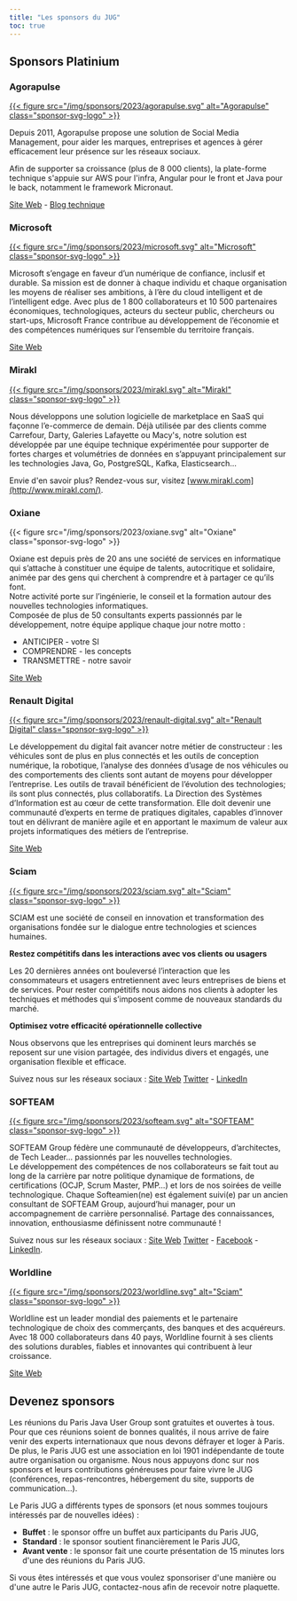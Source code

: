 ```yaml
---
title: "Les sponsors du JUG"
toc: true
---
```


## Sponsors Platinium

### Agorapulse

[{{< figure src="/img/sponsors/2023/agorapulse.svg" alt="Agorapulse" class="sponsor-svg-logo" >}}](https://www.agorapulse.com)

Depuis 2011, Agorapulse propose une solution de Social Media Management, pour aider les marques, entreprises et agences à gérer efficacement leur présence sur les réseaux sociaux.

Afin de supporter sa croissance (plus de 8 000 clients), la plate-forme technique s'appuie sur AWS pour l'infra, Angular pour le front et Java pour le back, notamment le framework Micronaut.

[Site Web](https://www.agorapulse.com) - [Blog technique]( https://medium.com/agorapulse-stories/tech/home)

### Microsoft

[{{< figure src="/img/sponsors/2023/microsoft.svg" alt="Microsoft" class="sponsor-svg-logo" >}}](https://www.microsoft.com/fr-fr)

Microsoft s’engage en faveur d’un numérique de confiance, inclusif et durable.
Sa mission est de donner à chaque individu et chaque organisation les moyens de réaliser ses ambitions, à l’ère du cloud intelligent et de l’intelligent edge.
Avec plus de 1 800 collaborateurs et 10 500 partenaires économiques, technologiques, acteurs du secteur public, chercheurs ou start-ups, Microsoft France contribue au développement de l’économie et des compétences numériques sur l’ensemble du territoire français.

[Site Web](https://www.microsoft.com/fr-fr)

### Mirakl

[{{< figure src="/img/sponsors/2023/mirakl.svg" alt="Mirakl" class="sponsor-svg-logo" >}}](http://www.mirakl.com/)

Nous développons une solution logicielle de marketplace en SaaS qui façonne l’e-commerce de demain.
Déjà utilisée par des clients comme Carrefour, Darty, Galeries Lafayette ou Macy's, notre solution est développée par une équipe technique expérimentée pour supporter de fortes charges et volumétries de données en s’appuyant principalement sur les technologies Java, Go, PostgreSQL, Kafka, Elasticsearch…

Envie d'en savoir plus? Rendez-vous sur, visitez [www.mirakl.com](http://www.mirakl.com/).

### Oxiane

{{< figure src="/img/sponsors/2023/oxiane.svg" alt="Oxiane" class="sponsor-svg-logo" >}}

Oxiane est depuis près de 20 ans une société de services en informatique qui s’attache à constituer une équipe de talents, autocritique et solidaire, animée par des gens qui cherchent à comprendre et à partager ce qu’ils font.  
Notre activité porte sur l’ingénierie, le conseil et la formation autour des nouvelles technologies informatiques.  
Composée de plus de 50 consultants experts passionnés par le développement, notre équipe applique chaque jour notre motto :

* ANTICIPER - votre SI
* COMPRENDRE - les concepts
* TRANSMETTRE - notre savoir

[Site Web](https://www.oxiane.com/)

### Renault Digital

[{{< figure src="/img/sponsors/2023/renault-digital.svg" alt="Renault Digital" class="sponsor-svg-logo" >}}](https://group.renault.com/talents/nos-metiers/digital/)

Le développement du digital fait avancer notre métier de constructeur : les véhicules sont de plus en plus connectés et les outils de conception numérique, la robotique, l’analyse des données d’usage de nos véhicules ou des comportements des clients sont autant de moyens pour développer l’entreprise.
Les outils de travail bénéficient de l’évolution des technologies; ils sont plus connectés, plus collaboratifs.
La Direction des Systèmes d’Information est au cœur de cette transformation.
Elle doit devenir une communauté d’experts en terme de pratiques digitales, capables d’innover tout en délivrant de manière agile et en apportant le maximum de valeur aux projets informatiques des métiers de l’entreprise.

[Site Web](https://group.renault.com/talents/nos-metiers/digital/)

### Sciam

[{{< figure src="/img/sponsors/2023/sciam.svg" alt="Sciam" class="sponsor-svg-logo" >}}](https://sciam.fr) 

SCIAM est une société de conseil en innovation et transformation des organisations fondée sur le dialogue entre technologies et sciences humaines.

**Restez compétitifs dans les interactions avec vos clients ou usagers**

Les 20 dernières années ont bouleversé l’interaction que les consommateurs et usagers entretiennent avec leurs entreprises de biens et de services. Pour rester compétitifs nous aidons nos clients à adopter les techniques et méthodes qui s’imposent comme de nouveaux standards du marché.

**Optimisez votre efficacité opérationnelle collective**

Nous observons que les entreprises qui dominent leurs marchés se reposent sur une vision partagée, des individus divers et engagés, une organisation flexible et efficace.

Suivez nous sur les réseaux sociaux : [Site Web](https://sciam.fr)  [Twitter](https://twitter.com/SCIAM_FR) - [LinkedIn](https://www.linkedin.com/company/sciamfr/)

### SOFTEAM

[{{< figure src="/img/sponsors/2023/softeam.svg" alt="SOFTEAM" class="sponsor-svg-logo" >}}](https://www.softeamgroup.fr/)

SOFTEAM Group fédère une communauté de développeurs, d’architectes, de Tech Leader… passionnés par les nouvelles technologies.  
Le développement des compétences de nos collaborateurs se fait tout au long de la carrière par notre politique dynamique de formations, de certifications (OCJP, Scrum Master, PMP…) et lors de nos soirées de veille technologique.
Chaque Softeamien(ne) est également suivi(e) par un ancien consultant de SOFTEAM Group, aujourd’hui manager, pour un accompagnement de carrière personnalisé. Partage des connaissances, innovation, enthousiasme définissent notre communauté !

Suivez nous sur les réseaux sociaux : [Site Web](https://www.softeamgroup.fr/)  [Twitter](https://twitter.com/SofteamGroup) - [Facebook](https://www.facebook.com/SofteamGroup) - [LinkedIn](https://www.linkedin.com/company/softeam-group/).

### Worldline

[{{< figure src="/img/sponsors/2023/worldline.svg" alt="Sciam" class="sponsor-svg-logo" >}}](https://www.worldline.com/)

Worldline est un leader mondial des paiements et le partenaire technologique de choix des commerçants, des banques et des acquéreurs.
Avec 18 000 collaborateurs dans 40 pays, Worldline fournit à ses clients des solutions durables, fiables et innovantes qui contribuent à leur croissance. 

[Site Web](https://www.worldline.com/)

## Devenez sponsors

Les réunions du Paris Java User Group sont gratuites et ouvertes à tous.
Pour que ces réunions soient de bonnes qualités, il nous arrive de faire venir des experts internationaux que nous devons défrayer et loger à Paris.
De plus, le Paris JUG est une association en loi 1901 indépendante de toute autre organisation ou organisme.
Nous nous appuyons donc sur nos sponsors et leurs contributions généreuses pour faire vivre le JUG (conférences, repas-rencontres, hébergement du site, supports de communication…).

Le Paris JUG a différents types de sponsors (et nous sommes toujours intéressés par de nouvelles idées) :

* **Buffet** : le sponsor offre un buffet aux participants du Paris JUG,
* **Standard** : le sponsor soutient financièrement le Paris JUG,
* **Avant vente** : le sponsor fait une courte présentation de 15 minutes lors d'une des réunions du Paris JUG.

Si vous êtes intéressés et que vous voulez sponsoriser d'une manière ou d'une autre le Paris JUG, contactez-nous afin de recevoir notre plaquette.
